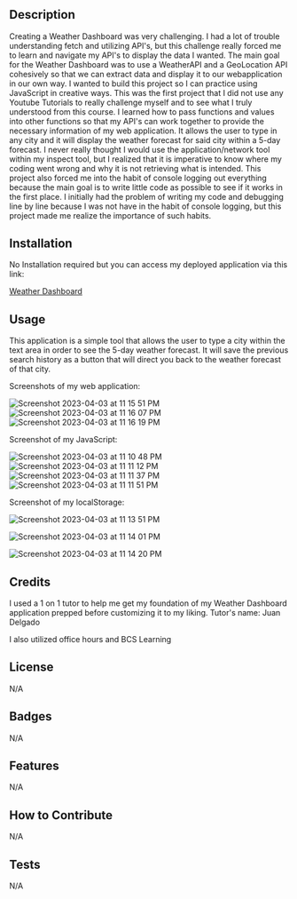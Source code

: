 # <Module-Challenge-6>

## Description


Creating a Weather Dashboard was very challenging. I had a lot of trouble understanding fetch and utilizing API's, but this challenge really forced me to learn and navigate my API's to display the data I wanted. The main goal for the Weather Dashboard was to use a WeatherAPI and a GeoLocation API cohesively so that we can extract data and display it to our webapplication in our own way. I wanted to build this project so I can practice using JavaScript in creative ways. This was the first project that I did not use any Youtube Tutorials to really challenge myself and to see what I truly understood from this course. I learned how to pass functions and values into other functions so that my API's can work together to provide the necessary information of my web application. It allows the user to type in any city and it will display the weather forecast for said city within a 5-day forecast. I never really thought I would use the application/network tool within my inspect tool, but I realized that it is imperative to know where my coding went wrong and why it is not retrieving what is intended. This project also forced me into the habit of console logging out everything because the main goal is to write little code as possible to see if it works in the first place. I initially had the problem of writing my code and debugging line by line because I was not have in the habit of console logging, but this project made me realize the importance of such habits. 
## Installation

No Installation required but you can access my deployed application via this link: 

<a href=" https://ryanskang.github.io/Weather-Dashboard/" target="_blank">Weather Dashboard</a>

## Usage


This application is a simple tool that allows the user to type a city within the text area in order to see the 5-day weather forecast. It will save the previous search history as a button that will direct you back to the weather forecast of that city. 

Screenshots of my web application:

![Screenshot 2023-04-03 at 11 15 51 PM](https://user-images.githubusercontent.com/124969918/229693521-05bf8656-9383-480e-bba5-f27f9144d6d5.png)
![Screenshot 2023-04-03 at 11 16 07 PM](https://user-images.githubusercontent.com/124969918/229693520-6264b5ff-0a76-4f59-9c0e-05ddcdba9805.png)
![Screenshot 2023-04-03 at 11 16 19 PM](https://user-images.githubusercontent.com/124969918/229693515-1a497d23-8ae3-4898-87dd-e5ee62ce107b.png)

Screenshot of my JavaScript:

![Screenshot 2023-04-03 at 11 10 48 PM](https://user-images.githubusercontent.com/124969918/229692870-95336d63-a2c1-49ae-b9ac-dec9c23c5b3d.png)
![Screenshot 2023-04-03 at 11 11 12 PM](https://user-images.githubusercontent.com/124969918/229692867-7967bb5a-c757-48c1-9fe3-3bb115e57e98.png)
![Screenshot 2023-04-03 at 11 11 37 PM](https://user-images.githubusercontent.com/124969918/229692865-39fd74bc-e486-4886-8a96-488b0c312d7b.png)
![Screenshot 2023-04-03 at 11 11 51 PM](https://user-images.githubusercontent.com/124969918/229692862-613f3b2a-91b2-46f0-b4d6-8757480d6427.png)


Screenshot of my localStorage:

![Screenshot 2023-04-03 at 11 13 51 PM](https://user-images.githubusercontent.com/124969918/229693237-63071889-a74a-4270-8525-36d24f0ded69.png)

![Screenshot 2023-04-03 at 11 14 01 PM](https://user-images.githubusercontent.com/124969918/229693235-b39a434a-d3ed-44b9-96b5-ae2b65917245.png)

![Screenshot 2023-04-03 at 11 14 20 PM](https://user-images.githubusercontent.com/124969918/229693232-585a44ea-ec4f-45ff-a8df-e76945812da6.png)


## Credits

I used a 1 on 1 tutor to help me get my foundation of my Weather Dashboard application prepped before customizing it to my liking. Tutor's name: Juan Delgado

I also utilized office hours and BCS Learning


## License

N/A

## Badges

N/A

## Features

N/A

## How to Contribute

N/A

## Tests

N/A